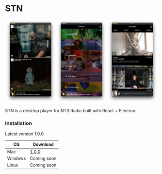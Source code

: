 # STN

![STN screenshot](resources/screenshot.png)

STN is a desktop player for NTS Radio built with React + Electron.

### Installation

Latest version 1.0.0

| OS      | Download                                                                            |
| ------- | ----------------------------------------------------------------------------------- |
| Mac     | [1.0.0](https://github.com/connorward93/STN/releases/download/v1.0.0/STN-1.0.0.dmg) |
| Windows | Coming soon                                                                         |
| Linux   | Coming soon                                                                         |
